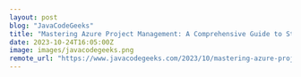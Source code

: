 ```yaml
---
layout: post
blog: "JavaCodeGeeks"
title: "Mastering Azure Project Management: A Comprehensive Guide to Streamlined Operations and Deployment"
date: 2023-10-24T16:05:00Z
image: images/javacodegeeks.png
remote_url: "https://www.javacodegeeks.com/2023/10/mastering-azure-project-management-a-comprehensive-guide-to-streamlined-operations-and-deployment.html"
---
```

